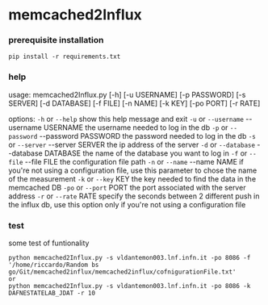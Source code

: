 # memcached2Influx

### prerequisite installation

`pip install -r requirements.txt`

### help
usage: memcached2Influx.py [-h] [-u USERNAME] [-p PASSWORD] [-s SERVER] [-d DATABASE]
                           [-f FILE] [-n NAME] [-k KEY] [-po PORT] [-r RATE]

options:
  `-h` or `--help`	show this help message and exit
  `-u` or `--username` --username USERNAME
                        the username needed to log in the db
  `-p` or `--password` --password PASSWORD
                        the password needed to log in the db
  `-s` or `--server` --server SERVER
                        the ip address of the server
  `-d` or `--database` --database DATABASE
                        the name of the database you want to log in
  `-f` or `--file` --file FILE  the configuration file path
  `-n` or `--name` --name NAME  if you're not using a configuration file, use this parameter to
                        chose the name of the measurement
  `-k` or `--key` KEY     the key needed to find the data in the memcached DB
  `-po` or `--port` PORT	the port associated with the server address
  `-r` or `--rate` RATE  specify the seconds between 2 different push in the influx db,
                        use this option only if you're not using a configuration file

### test
some test of funtionality
```
python memcached2Influx.py -s vldantemon003.lnf.infn.it -po 8086 -f '/home/riccardo/Random bs go/Git/memcached2influx/memcached2influx/cofnigurationFile.txt' 
or
python memcached2Influx.py -s vldantemon003.lnf.infn.it -po 8086 -k DAFNESTATELAB_JDAT -r 10
```

